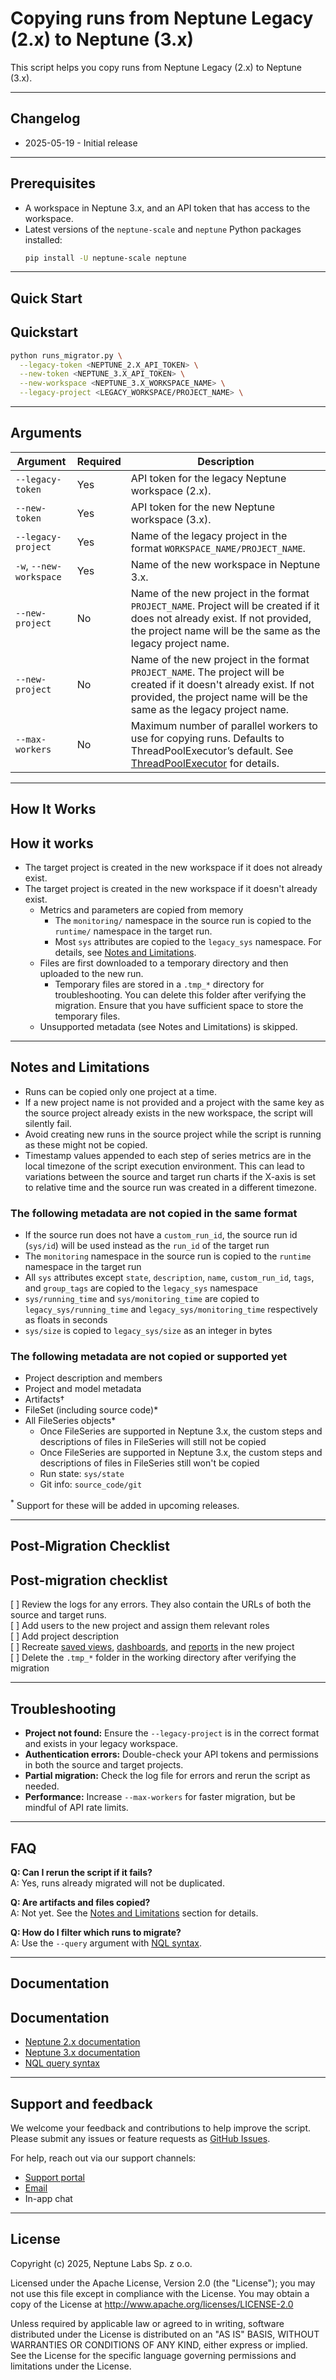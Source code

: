 # Copying runs from Neptune Legacy (2.x) to Neptune (3.x)

This script helps you copy runs from Neptune Legacy (2.x) to Neptune (3.x).

---
## Changelog
- 2025-05-19 - Initial release

---

## Prerequisites
- A workspace in Neptune 3.x, and an API token that has access to the workspace.
- Latest versions of the `neptune-scale` and `neptune` Python packages installed:
  ```bash
  pip install -U neptune-scale neptune
  ```

---

## Quick Start
## Quickstart
```bash
python runs_migrator.py \
  --legacy-token <NEPTUNE_2.X_API_TOKEN> \
  --new-token <NEPTUNE_3.X_API_TOKEN> \
  --new-workspace <NEPTUNE_3.X_WORKSPACE_NAME> \
  --legacy-project <LEGACY_WORKSPACE/PROJECT_NAME> \
```

---

## Arguments

| Argument | Required | Description |
| --- | --- | --- |
| `--legacy-token` | Yes | API token for the legacy Neptune workspace (2.x). |
| `--new-token` | Yes | API token for the new Neptune workspace (3.x). |
| `--legacy-project` | Yes | Name of the legacy project in the format `WORKSPACE_NAME/PROJECT_NAME`. |
| `-w`, `--new-workspace` | Yes | Name of the new workspace in Neptune 3.x. |
| `--new-project` | No | Name of the new project in the format `PROJECT_NAME`. Project will be created if it does not already exist. If not provided, the project name will be the same as the legacy project name. |
| `--new-project` | No | Name of the new project in the format `PROJECT_NAME`. The project will be created if it doesn't already exist. If not provided, the project name will be the same as the legacy project name. |
| `--max-workers` | No | Maximum number of parallel workers to use for copying runs. Defaults to ThreadPoolExecutor’s default. See [ThreadPoolExecutor](https://docs.python.org/3/library/concurrent.futures.html#concurrent.futures.ThreadPoolExecutor) for details. |

---

## How It Works
## How it works
- The target project is created in the new workspace if it does not already exist.
- The target project is created in the new workspace if it doesn't already exist.
  - Metrics and parameters are copied from memory
    - The `monitoring/` namespace in the source run is copied to the `runtime/` namespace in the target run.
    - Most `sys` attributes are copied to the `legacy_sys` namespace. For details, see [Notes and Limitations](#notes-and-limitations).
  - Files are first downloaded to a temporary directory and then uploaded to the new run.
    - Temporary files are stored in a `.tmp_*` directory for troubleshooting. You can delete this folder after verifying the migration. Ensure that you have sufficient space to store the temporary files.
  - Unsupported metadata (see Notes and Limitations) is skipped.

---

## Notes and Limitations
- Runs can be copied only one project at a time.
- If a new project name is not provided and a project with the same key as the source project already exists in the new workspace, the script will silently fail.
- Avoid creating new runs in the source project while the script is running as these might not be copied.
- Timestamp values appended to each step of series metrics are in the local timezone of the script execution environment. This can lead to variations between the source and target run charts if the X-axis is set to relative time and the source run was created in a different timezone.

### The following metadata are not copied in the same format
- If the source run does not have a `custom_run_id`, the source run id (`sys/id`) will be used instead as the `run_id` of the target run
- The `monitoring` namespace in the source run is copied to the `runtime` namespace in the target run
- All `sys` attributes except `state`, `description`, `name`, `custom_run_id`, `tags`, and `group_tags` are copied to the `legacy_sys` namespace
- `sys/running_time` and `sys/monitoring_time` are copied to `legacy_sys/running_time` and `legacy_sys/monitoring_time` respectively as floats in seconds
- `sys/size` is copied to `legacy_sys/size` as an integer in bytes

### The following metadata are not copied or supported yet
- Project description and members
- Project and model metadata
- Artifacts†
- FileSet (including source code)*
- All FileSeries objects*
  - Once FileSeries are supported in Neptune 3.x, the custom steps and descriptions of files in FileSeries will still not be copied
  - Once FileSeries are supported in Neptune 3.x, the custom steps and descriptions of files in FileSeries still won't be copied
  - Run state: `sys/state`
  - Git info: `source_code/git`

<sup>*</sup> Support for these will be added in upcoming releases.


---

## Post-Migration Checklist
## Post-migration checklist
[ ] Review the logs for any errors. They also contain the URLs of both the source and target runs.  
[ ] Add users to the new project and assign them relevant roles  
[ ] Add project description  
[ ] Recreate [saved views](https://docs.neptune.ai/runs_table/#custom-views), [dashboards](https://docs.neptune.ai/custom_dashboard/), and [reports](https://docs.neptune.ai/reports/) in the new project  
[ ] Delete the `.tmp_*` folder in the working directory after verifying the migration  

---

## Troubleshooting

- **Project not found:** Ensure the `--legacy-project` is in the correct format and exists in your legacy workspace.
- **Authentication errors:** Double-check your API tokens and permissions in both the source and target projects.
- **Partial migration:** Check the log file for errors and rerun the script as needed.
- **Performance:** Increase `--max-workers` for faster migration, but be mindful of API rate limits.

---

## FAQ

**Q: Can I rerun the script if it fails?**  
A: Yes, runs already migrated will not be duplicated.

**Q: Are artifacts and files copied?**  
A: Not yet. See the [Notes and Limitations](#notes-and-limitations) section for details.

**Q: How do I filter which runs to migrate?**  
A: Use the `--query` argument with [NQL syntax](https://docs-legacy.neptune.ai/usage/nql/).

---

## Documentation
## Documentation

- [Neptune 2.x documentation](https://docs-legacy.neptune.ai/)
- [Neptune 3.x documentation](https://docs.neptune.ai/)
- [NQL query syntax](https://docs-legacy.neptune.ai/usage/nql/)

---

## Support and feedback
We welcome your feedback and contributions to help improve the script. Please submit any issues or feature requests as [GitHub Issues](https://github.com/neptune-ai/scale-examples/issues).

For help, reach out via our support channels:
- [Support portal](https://support.neptune.ai)
- [Email](mailto:support@neptune.ai)
- In-app chat

---

## License

Copyright (c) 2025, Neptune Labs Sp. z o.o.

Licensed under the Apache License, Version 2.0 (the "License"); you may not use this file except in compliance with the License. You may obtain a copy of the License at http://www.apache.org/licenses/LICENSE-2.0

Unless required by applicable law or agreed to in writing, software distributed under the License is distributed on an "AS IS" BASIS, WITHOUT WARRANTIES OR CONDITIONS OF ANY KIND, either express or implied.
See the License for the specific language governing permissions and limitations under the License.
